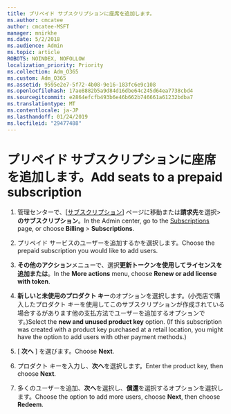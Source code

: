 ```yaml
---
title: プリペイド サブスクリプションに座席を追加します。
ms.author: cmcatee
author: cmcatee-MSFT
manager: mnirkhe
ms.date: 5/2/2018
ms.audience: Admin
ms.topic: article
ROBOTS: NOINDEX, NOFOLLOW
localization_priority: Priority
ms.collection: Adm_O365
ms.custom: Adm_O365
ms.assetid: 9595e2e7-5f72-4b08-9e16-183fc6e9c108
ms.openlocfilehash: 17ae8882b5a9d84d16dbe64c245d64ea7738cbd4
ms.sourcegitcommit: e2864efcfb493b6e46b662b746661a61232bdba7
ms.translationtype: MT
ms.contentlocale: ja-JP
ms.lasthandoff: 01/24/2019
ms.locfileid: "29477488"
---
```

# <a name="add-seats-to-a-prepaid-subscription"></a><span data-ttu-id="f0f85-102">プリペイド サブスクリプションに座席を追加します。</span><span class="sxs-lookup"><span data-stu-id="f0f85-102">Add seats to a prepaid subscription</span></span>

1. <span data-ttu-id="f0f85-103">管理センターで、[[サブスクリプション](https://go.microsoft.com/fwlink/p/?linkid=842054)] ページに移動または**請求先**を選択\>**のサブスクリプション**。</span><span class="sxs-lookup"><span data-stu-id="f0f85-103">In the Admin center, go to the [Subscriptions](https://go.microsoft.com/fwlink/p/?linkid=842054) page, or choose **Billing** \> **Subscriptions**.</span></span>
    
2. <span data-ttu-id="f0f85-104">プリペイド サービスのユーザーを追加するかを選択します。</span><span class="sxs-lookup"><span data-stu-id="f0f85-104">Choose the prepaid subscription you would like to add users.</span></span>
    
3. <span data-ttu-id="f0f85-105">**その他のアクション**メニューで、選択**更新トークンを使用してライセンスを追加または**。</span><span class="sxs-lookup"><span data-stu-id="f0f85-105">In the **More actions** menu, choose **Renew or add license with token**.</span></span>
    
4. <span data-ttu-id="f0f85-p101">**新しいと未使用のプロダクト キー**のオプションを選択します。(小売店で購入したプロダクト キーを使用してこのサブスクリプションが作成されている場合するがあります他の支払方法でユーザーを追加するオプションです。)</span><span class="sxs-lookup"><span data-stu-id="f0f85-p101">Select the **new and unused product key** option. (If this subscription was created with a product key purchased at a retail location, you might have the option to add users with other payment methods.)</span></span> 
    
5. <span data-ttu-id="f0f85-108">[ **次へ** ] を選びます。</span><span class="sxs-lookup"><span data-stu-id="f0f85-108">Choose **Next**.</span></span>
    
6. <span data-ttu-id="f0f85-109">プロダクト キーを入力し、**次へ**を選択します。</span><span class="sxs-lookup"><span data-stu-id="f0f85-109">Enter the product key, then choose **Next**.</span></span>
    
7. <span data-ttu-id="f0f85-110">多くのユーザーを追加、**次へ**を選択し、**償還**を選択するオプションを選択します。</span><span class="sxs-lookup"><span data-stu-id="f0f85-110">Choose the option to add more users, choose **Next**, then choose **Redeem**.</span></span>
    

